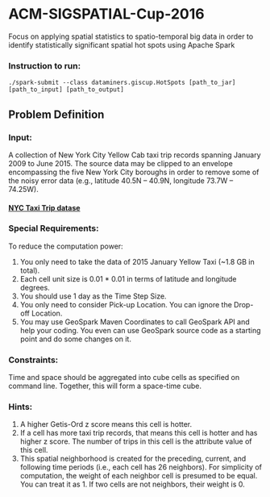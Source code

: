 # ACM-SIGSPATIAL-Cup-2016
Focus on applying spatial statistics to spatio-temporal big data in order to identify statistically significant spatial hot spots using Apache Spark

### Instruction to run:
```
./spark-submit --class dataminers.giscup.HotSpots [path_to_jar] [path_to_input] [path_to_output]
```

## Problem Definition
### Input: 
A collection of New York City Yellow Cab taxi trip records spanning January 2009 to June 2015. The source data may be clipped to an envelope encompassing the five New York City boroughs in order to remove some of the noisy error data (e.g., latitude 40.5N – 40.9N, longitude 73.7W – 74.25W).

#### [NYC Taxi Trip datase](http://www.nyc.gov/html/tlc/html/about/trip_record_data.shtml)

### Special Requirements:
To reduce the computation power: 
1. You only need to take the data of 2015 January Yellow Taxi (~1.8 GB in total). 
2. Each cell unit size is 0.01 * 0.01 in terms of latitude and longitude degrees. 
3. You should use 1 day as the Time Step Size. 
4. You only need to consider Pick-up Location. You can ignore the Drop-off Location. 
5. You may use GeoSpark Maven Coordinates to call GeoSpark API and help your coding. You even can use GeoSpark source code as a starting point and do some changes on it.

### Constraints:  
Time and space should be aggregated into cube cells as specified on command line. Together, this will form a space-time cube.

### Hints:
1. A higher Getis-Ord z score means this cell is hotter. 
2. If a cell has more taxi trip records, that means this cell is hotter and has higher z score. The number of trips in this cell is the attribute value of this cell. 
3. This spatial neighborhood is created for the preceding, current, and following time periods (i.e., each cell has 26 neighbors). For simplicity of computation, the weight of each neighbor cell is presumed to be equal. You can treat it as 1. If two cells are not neighbors, their weight is 0. 
